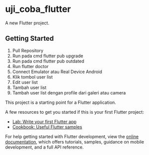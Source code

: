 # uji_coba_flutter

A new Flutter project.

## Getting Started

1. Pull Repository
2. Run pada cmd flutter pub upgrade
3. Run pada cmd flutter pub outdated
4. Run flutter doctor
5. Connect Emulator atau Real Device Android
6. Klik tombol user list
7. Edit user list
8. Tambah user list
9. Tambah user list dengan profile dari galeri atau camera

This project is a starting point for a Flutter application.

A few resources to get you started if this is your first Flutter project:

- [Lab: Write your first Flutter app](https://docs.flutter.dev/get-started/codelab)
- [Cookbook: Useful Flutter samples](https://docs.flutter.dev/cookbook)

For help getting started with Flutter development, view the
[online documentation](https://docs.flutter.dev/), which offers tutorials,
samples, guidance on mobile development, and a full API reference.
